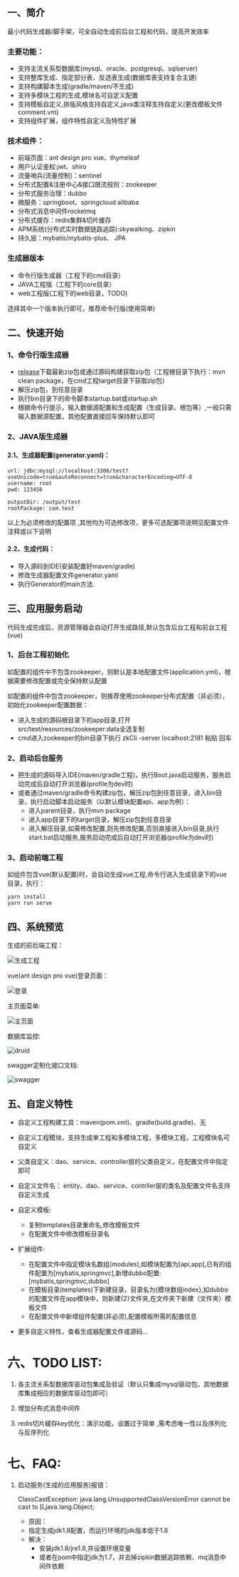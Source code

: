 ## 一、简介
最小代码生成器/脚手架，可全自动生成前后台工程和代码，提高开发效率

### 主要功能：

- 支持主流关系型数据库(mysql、oracle、postgresql、sqlserver)
- 支持整库生成、指定部分表、反选表生成(数据库表支持复合主键)
- 支持构建脚本生成(gradle/maven/不生成)
- 支持多模块工程的生成,模块名可自定义配置
- 支持模板自定义,排版风格支持自定义,java类注释支持自定义(更改模板文件comment.vm)
- 支持组件扩展，组件特性自定义及特性扩展

### 技术组件：

- 前端页面：ant design pro vue、thymeleaf
- 用户认证鉴权:jwt、shiro
- 流量哨兵(流量控制)：sentinel
- 分布式配置&注册中心&接口限流规则：zookeeper
- 分布式服务治理：dubbo
- 微服务：springboot、springcloud alibaba
- 分布式消息中间件rocketmq
- 分布式缓存：redis集群&切片缓存
- APM系统(分布式实时数据链路追踪):skywalking、zipkin
- 持久层：mybatis/mybatis-plus、 JPA

### 生成器版本
- 命令行版生成器（工程下的cmd目录）
- JAVA工程版（工程下的core目录）
- web工程版(工程下的web目录，TODO)

选择其中一个版本执行即可，推荐命令行版(使用简单)

## 二、快速开始


### 1、命令行版生成器

- [release](https://github.com/hyw520110/generator/releases/)下载最新zip包或通过源码构建获取zip包（工程根目录下执行：mvn clean package，在cmd工程target目录下获取zip包）
- 解压zip包，到任意目录
- 执行bin目录下的命令脚本startup.bat或startup.sh
- 根据命令行提示，输入数据源配置和生成配置（生成目录、根包等）,一般只需输入数据源配置，其他配置直接回车保持默认即可


### 2、JAVA版生成器

#### 2.1、生成器配置(generator.yaml)：

			  
	url: jdbc:mysql://localhost:3306/test?useUnicode=true&autoReconnect=true&characterEncoding=UTF-8
	username: root
	pwd: 123456
    
	outputDir: /output/test
	rootPackage: com.test
以上为必须修改的配置项 ,其他均为可选修改项，更多可选配置项说明见配置文件注释或以下说明


#### 2.2、生成代码：


- 导入源码到IDE(安装配置好maven/gradle)
- 修改生成器配置文件generator.yaml
- 执行Generator的main方法.



## 三、应用服务启动
	
代码生成完成后，资源管理器会自动打开生成路径,默认包含后台工程和前台工程(vue)
### 1、后台工程初始化

如配置的组件中不包含zookeeper，则默认是本地配置文件(application.yml)，根据需要修改配置或完全保持默认配置

如配置的组件中包含zookeeper，则推荐使用zookeeper分布式配置（非必须），初始化zookeeper配置数据：

- 进入生成的源码根目录下的app目录,打开src/test/resources/zookeeper.data全选复制
- cmd进入zookeeper的bin目录下执行 zkCli -server localhost:2181 粘贴 回车

### 2、启动后台服务

- 把生成的源码导入IDE(maven/gradle工程)，执行Boot.java启动服务，服务启动完成后自动打开浏览器(profile为dev时)
- 或者通过maven/gradle命令构建zip包，解压zip包到任意目录，进入bin目录，执行启动脚本启动服务（以默认模块配置api、app为例）：
	- 进入parent目录，执行mvn package
	- 进入app目录下的target目录，解压zip包到任意目录
	- 进入解压目录,如需修改配置,则先修改配置,否则直接进入bin目录,执行start.bat启动服务,服务启动完成后自动打开浏览器(profile为dev时)

### 3、启动前端工程
如组件包含vue(默认配置)时，会自动生成vue工程,命令行进入生成目录下的vue目录，执行：

	yarn install 
	yarn run serve



## 四、系统预览

生成的前后端工程：

![生成工程](images/projects.png)

vue(ant design pro vue)登录页面：

![登录](images/projects.png)

主页面菜单:

![主页面](images/main.png)


数据库监控:

![druid](images/db.png)

swagger定制化接口文档:

![swagger](images/api.png)

## 五、自定义特性
- 自定义工程构建工具：maven(pom.xml)、gradle(build.gradle)、无

- 自定义工程模块，支持生成单工程和多模块工程，多模块工程，工程模块名可自定义

- 父类自定义：dao、service、controller层的父类自定义，在配置文件中指定即可

- 自定义文件名： entity、dao、service、contrller层的类名及配置文件名支持自定义生成

- 自定义模板:

	- 复制templates目录重命名,修改模板文件
	- 在配置文件中修改模板目录名

- 扩展组件:

	- 在配置文件中指定模块名数组(modules),如模块配置为[api,app],已有的组件配置为[mybatis,springmvc],新增dubbo配置:[mybatis,springmvc,dubbo]
	- 在模板目录(templates)下新建目录，目录名为{模块数组index},如dubbo的配置文件在app模块中，则新建{2}文件夹,在文件夹下新建（文件夹）模板文件
	- 在配置文件中新增组件配置(非必须),配置模板所需的配置信息

- 更多自定义特性，查看生成器配置文件或源码...

	
	
# 六、TODO LIST:

1. 各主流关系型数据库驱动包集成及验证（默认只集成mysql驱动包，其他数据库集成相应的数据库驱动包即可）

2. 增加分布式消息中间件

3. redis切片緩存key优化：演示功能，设置过于简单 ,需考虑唯一性以及序列化与反序列化

# 七、FAQ:

1. 启动服务(生成的应用服务)报错：

	ClassCastException: java.lang.UnsupportedClassVersionError cannot be cast to [Ljava.lang.Object;
	- 原因：
	- 指定生成jdk1.8配置，而运行环境的jdk版本低于1.8
	- 解决：
		- 安装jdk1.8/jre1.8,并设置环境变量
		- 或者在pom中指定jdk为1.7，并去掉zipkin数据追踪依赖、mq消息中间件依赖